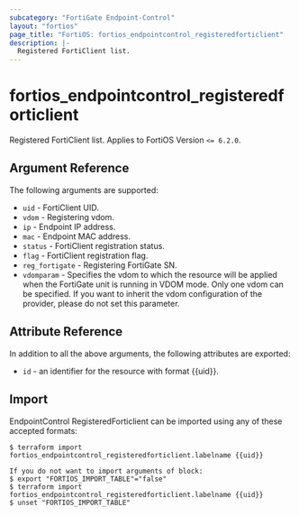 ```yaml
---
subcategory: "FortiGate Endpoint-Control"
layout: "fortios"
page_title: "FortiOS: fortios_endpointcontrol_registeredforticlient"
description: |-
  Registered FortiClient list.
---
```


# fortios_endpointcontrol_registeredforticlient
Registered FortiClient list. Applies to FortiOS Version `<= 6.2.0`.

## Argument Reference

The following arguments are supported:

* `uid` - FortiClient UID.
* `vdom` - Registering vdom.
* `ip` - Endpoint IP address.
* `mac` - Endpoint MAC address.
* `status` - FortiClient registration status.
* `flag` - FortiClient registration flag.
* `reg_fortigate` - Registering FortiGate SN.
* `vdomparam` - Specifies the vdom to which the resource will be applied when the FortiGate unit is running in VDOM mode. Only one vdom can be specified. If you want to inherit the vdom configuration of the provider, please do not set this parameter.


## Attribute Reference

In addition to all the above arguments, the following attributes are exported:
* `id` - an identifier for the resource with format {{uid}}.

## Import

EndpointControl RegisteredForticlient can be imported using any of these accepted formats:
```
$ terraform import fortios_endpointcontrol_registeredforticlient.labelname {{uid}}

If you do not want to import arguments of block:
$ export "FORTIOS_IMPORT_TABLE"="false"
$ terraform import fortios_endpointcontrol_registeredforticlient.labelname {{uid}}
$ unset "FORTIOS_IMPORT_TABLE"
```

